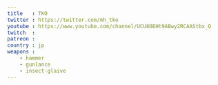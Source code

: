 ```yaml
---
title   : TKO
twitter : https://twitter.com/mh_tko
youtube : https://www.youtube.com/channel/UCU8OEHt9ABwy2RCAAStbx_Q
twitch  : 
patreon : 
country : jp
weapons :
    - hammer
    - gunlance
    - insect-glaive
---
```


